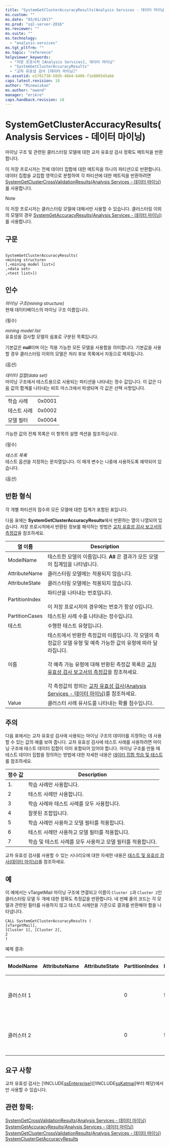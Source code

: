 ```yaml
---
title: "SystemGetClusterAccuracyResults(Analysis Services - 데이터 마이닝) | Microsoft Docs"
ms.custom: ""
ms.date: "03/01/2017"
ms.prod: "sql-server-2016"
ms.reviewer: ""
ms.suite: ""
ms.technology: 
  - "analysis-services"
ms.tgt_pltfrm: ""
ms.topic: "reference"
helpviewer_keywords: 
  - "저장 프로시저 [Analysis Services], 데이터 마이닝"
  - "SystemGetClusterAccuracyResults"
  - "교차 유효성 검사 [데이터 마이닝]"
ms.assetid: e1701738-50d5-46b4-b406-f1e800545abb
caps.latest.revision: 18
author: "Minewiskan"
ms.author: "owend"
manager: "erikre"
caps.handback.revision: 18
---
```

# SystemGetClusterAccuracyResults(Analysis Services - 데이터 마이닝)
  마이닝 구조 및 관련된 클러스터링 모델에 대한 교차 유효성 검사 정확도 메트릭을 반환합니다.  
  
 이 저장 프로시저는 전체 데이터 집합에 대한 메트릭을 하나의 파티션으로 반환합니다. 데이터 집합을 교집합 영역으로 분할하여 각 파티션에 대한 메트릭을 반환하려면 [SystemGetClusterCrossValidationResults&#40;Analysis Services - 데이터 마이닝&#41;](../../analysis-services/data-mining/systemgetclustercrossvalidationresults-analysis-services-data-mining.md)를 사용합니다.  
  
> [!NOTE]  
>  이 저장 프로시저는 클러스터링 모델에 대해서만 사용할 수 있습니다. 클러스터링 이외의 모델의 경우 [SystemGetAccuracyResults&#40;Analysis Services - 데이터 마이닝&#41;](../../analysis-services/data-mining/systemgetaccuracyresults-analysis-services-data-mining.md)를 사용합니다.  
  
## 구문  
  
```  
  
SystemGetClusterAccuracyResults(  
<mining structure>   
[,<mining model list>]  
,<data set>  
,<test list>])  
```  
  
## 인수  
 *마이닝 구조(mining structure)*  
 현재 데이터베이스의 마이닝 구조 이름입니다.  
  
 (필수)  
  
 *mining model list*  
 유효성을 검사할 모델의 쉼표로 구분된 목록입니다.  
  
 기본값은 **null**이며 이는 적용 가능한 모든 모델을 사용함을 의미합니다. 기본값을 사용할 경우 클러스터링 이외의 모델은 처리 후보 목록에서 자동으로 제외됩니다.  
  
 (옵션)  
  
 *데이터 집합(data set)*  
 마이닝 구조에서 테스트용으로 사용되는 파티션을 나타내는 정수 값입니다. 이 값은 다음 값의 합계를 나타내는 비트 마스크에서 파생되며 각 값은 선택 사항입니다.  
  
|||  
|-|-|  
|학습 사례|0x0001|  
|테스트 사례|0x0002|  
|모델 필터|0x0004|  
  
 가능한 값의 전체 목록은 이 항목의 설명 섹션을 참조하십시오.  
  
 (필수)  
  
 *테스트 목록*  
 테스트 옵션을 지정하는 문자열입니다. 이 매개 변수는 나중에 사용하도록 예약되어 있습니다.  
  
 (옵션)  
  
## 반환 형식  
 각 개별 파티션의 점수와 모든 모델에 대한 집계가 포함된 표입니다.  
  
 다음 표에는 **SystemGetClusterAccuracyResults**에서 반환하는 열이 나열되어 있습니다. 저장 프로시저에서 반환된 정보를 해석하는 방법은 [교차 유효성 검사 보고서의 측정값](../../analysis-services/data-mining/measures-in-the-cross-validation-report.md)을 참조하세요.  
  
|열 이름|Description|  
|-----------------|-----------------|  
|ModelName|테스트한 모델의 이름입니다. **All** 은 결과가 모든 모델의 집계임을 나타냅니다.|  
|AttributeName|클러스터링 모델에는 적용되지 않습니다.|  
|AttributeState|클러스터링 모델에는 적용되지 않습니다.|  
|PartitionIndex|파티션을 나타내는 번호입니다.<br /><br /> 이 저장 프로시저의 경우에는 번호가 항상 0입니다.|  
|PartitionCases|테스트된 사례 수를 나타내는 정수입니다.|  
|테스트|수행한 테스트 유형입니다.|  
|이름|테스트에서 반환한 측정값의 이름입니다. 각 모델의 측정값은 모델 유형 및 예측 가능한 값의 유형에 따라 달라집니다.<br /><br /> 각 예측 가능 유형에 대해 반환된 측정값 목록은 [교차 유효성 검사 보고서의 측정값](../../analysis-services/data-mining/measures-in-the-cross-validation-report.md)을 참조하세요.<br /><br /> 각 측정값의 정의는 [교차 유효성 검사&#40;Analysis Services - 데이터 마이닝&#41;](../../analysis-services/data-mining/cross-validation-analysis-services-data-mining.md)를 참조하세요.|  
|Value|클러스터 사례 유사도를 나타내는 확률 점수입니다.|  
  
## 주의  
 다음 표에서는 교차 유효성 검사에 사용되는 마이닝 구조의 데이터를 지정하는 데 사용할 수 있는 값의 예를 보여 줍니다. 교차 유효성 검사에 테스트 사례를 사용하려면 마이닝 구조에 테스트 데이터 집합이 이미 포함되어 있어야 합니다. 마이닝 구조를 만들 때 테스트 데이터 집합을 정의하는 방법에 대한 자세한 내용은 [데이터 집합 학습 및 테스트](../../analysis-services/data-mining/training-and-testing-data-sets.md)를 참조하세요.  
  
|정수 값|Description|  
|-------------------|-----------------|  
|1.|학습 사례만 사용합니다.|  
|2|테스트 사례만 사용합니다.|  
|3|학습 사례와 테스트 사례를 모두 사용합니다.|  
|4|잘못된 조합입니다.|  
|5|학습 사례만 사용하고 모델 필터를 적용합니다.|  
|6|테스트 사례만 사용하고 모델 필터를 적용합니다.|  
|7|학습 및 테스트 사례를 모두 사용하고 모델 필터를 적용합니다.|  
  
 교차 유효성 검사를 사용할 수 있는 시나리오에 대한 자세한 내용은 [테스트 및 유효성 검사&#40;데이터 마이닝&#41;](../../analysis-services/data-mining/testing-and-validation-data-mining.md)를 참조하세요.  
  
## 예  
 이 예에서는 vTargetMail 마이닝 구조에 연결되고 이름이 `Cluster 1`과 `Cluster 2`인 클러스터링 모델 두 개에 대한 정확도 측정값을 반환합니다. 네 번째 줄의 코드는 각 모델과 관련된 필터를 사용하지 않고 테스트 사례만을 기준으로 결과를 반환해야 함을 나타냅니다.  
  
```  
CALL SystemGetClusterAccuracyResults (  
[vTargetMail],  
[Cluster 1], [Cluster 2],  
2  
)  
```  
  
 예제 결과:  
  
|ModelName|AttributeName|AttributeState|PartitionIndex|PartitionSize|테스트|이름|Value|  
|---------------|-------------------|--------------------|--------------------|-------------------|----------|-------------|-----------|  
|클러스터 1|||0|5545|Clustering|사례 유사도|0.796514342249313|  
|클러스터 2|||0|5545|Clustering|사례 유사도|0.732122471228572|  
  
## 요구 사항  
 교차 유효성 검사는 [!INCLUDE[ssEnterprise](../../includes/ssenterprise-md.md)]\([!INCLUDE[ssKatmai](../../includes/sskatmai-md.md)]부터 해당)에서만 사용할 수 있습니다.  
  
## 관련 항목:  
 [SystemGetCrossValidationResults&#40;Analysis Services - 데이터 마이닝&#41;](../../analysis-services/data-mining/systemgetcrossvalidationresults-analysis-services-data-mining.md)   
 [SystemGetAccuracyResults&#40;Analysis Services - 데이터 마이닝&#41;](../../analysis-services/data-mining/systemgetaccuracyresults-analysis-services-data-mining.md)   
 [SystemGetClusterCrossValidationResults&#40;Analysis Services - 데이터 마이닝&#41;](../../analysis-services/data-mining/systemgetclustercrossvalidationresults-analysis-services-data-mining.md)   
 [SystemClusterGetAccuracyResults](../../analysis-services/data-mining/systemgetclusteraccuracyresults-analysis-services-data-mining.md)  
  
  